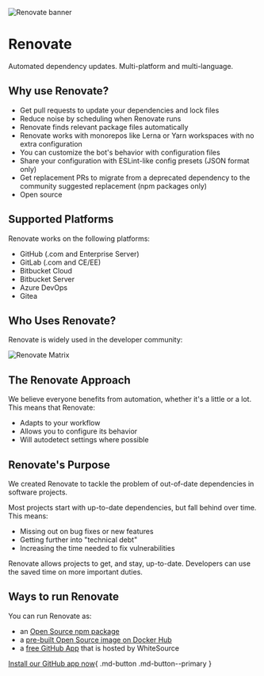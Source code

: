 ![Renovate banner](https://app.renovatebot.com/images/whitesource_renovate_660_220.jpg)

# Renovate

Automated dependency updates.
Multi-platform and multi-language.

## Why use Renovate?

- Get pull requests to update your dependencies and lock files
- Reduce noise by scheduling when Renovate runs
- Renovate finds relevant package files automatically
- Renovate works with monorepos like Lerna or Yarn workspaces with no extra configuration
- You can customize the bot's behavior with configuration files
- Share your configuration with ESLint-like config presets (JSON format only)
- Get replacement PRs to migrate from a deprecated dependency to the community suggested replacement (npm packages only)
- Open source

## Supported Platforms

Renovate works on the following platforms:

- GitHub (.com and Enterprise Server)
- GitLab (.com and CE/EE)
- Bitbucket Cloud
- Bitbucket Server
- Azure DevOps
- Gitea

## Who Uses Renovate?

Renovate is widely used in the developer community:

![Renovate Matrix](https://app.renovatebot.com/images/matrix.png)

## The Renovate Approach

We believe everyone benefits from automation, whether it's a little or a lot.
This means that Renovate:

- Adapts to your workflow
- Allows you to configure its behavior
- Will autodetect settings where possible

## Renovate's Purpose

We created Renovate to tackle the problem of out-of-date dependencies in software projects.

Most projects start with up-to-date dependencies, but fall behind over time.
This means:

- Missing out on bug fixes or new features
- Getting further into "technical debt"
- Increasing the time needed to fix vulnerabilities

Renovate allows projects to get, and stay, up-to-date.
Developers can use the saved time on more important duties.

## Ways to run Renovate

You can run Renovate as:

- an [Open Source npm package](https://www.npmjs.com/package/renovate)
- a [pre-built Open Source image on Docker Hub](https://hub.docker.com/repository/docker/renovate/renovate)
- a [free GitHub App](https://github.com/marketplace/renovate) that is hosted by WhiteSource

[Install our GitHub app now](https://github.com/marketplace/renovate){ .md-button .md-button--primary }
